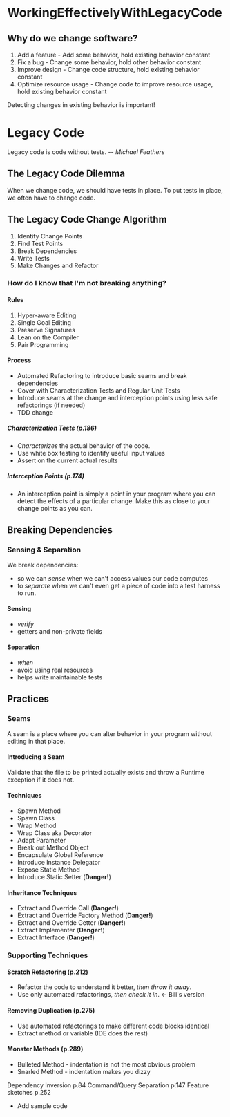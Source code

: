 WorkingEffectivelyWithLegacyCode
================================

## Why do we change software?
1. Add a feature - Add some behavior, hold existing behavior constant
1. Fix a bug - Change some behavior, hold other behavior constant
1. Improve design - Change code structure, hold existing behavior constant
1. Optimize resource usage - Change code to improve resource usage, hold existing behavior constant

Detecting changes in existing behavior is important!

# Legacy Code
Legacy code is code without tests. -- *Michael Feathers*

## The Legacy Code Dilemma
When we change code, we should have tests in place. To put tests in place, we often have to change code.

## The Legacy Code Change Algorithm
1. Identify Change Points
1. Find Test Points
1. Break Dependencies
1. Write Tests
1. Make Changes and Refactor

### How do I know that I'm not breaking anything?

#### Rules
1. Hyper-aware Editing
1. Single Goal Editing
1. Preserve Signatures
1. Lean on the Compiler
1. Pair Programming

#### Process
* Automated Refactoring to introduce basic seams and break dependencies
* Cover with Characterization Tests and Regular Unit Tests
* Introduce seams at the change and interception points using less safe refactorings (if needed)
* TDD change

##### Characterization Tests (p.186)
* *Characterizes* the actual behavior of the code.
* Use white box testing to identify useful input values
* Assert on the current actual results

##### Interception Points (p.174)
* An interception point is simply a point in your program where you can detect the effects of a particular change. Make this as close to your change points as you can.

## Breaking Dependencies
### Sensing & Separation

We break dependencies:
 * so we can *sense* when we can't access values our code computes
 * to *separate* when we can't even get a piece of code into a test harness to run.

#### Sensing
 * *verify*
 * getters and non-private fields

#### Separation
 * *when*
 * avoid using real resources
 * helps write maintainable tests

## Practices
### Seams
A seam is a place where you can alter behavior in your program without editing in that place.

#### Introducing a Seam
Validate that the file to be printed actually exists and throw a Runtime exception if it does not.

#### Techniques
 * Spawn Method
 * Spawn Class
 * Wrap Method
 * Wrap Class aka Decorator
 * Adapt Parameter
 * Break out Method Object
 * Encapsulate Global Reference
 * Introduce Instance Delegator
 * Expose Static Method
 * Introduce Static Setter (**Danger!**)


####  Inheritance Techniques
 * Extract and Override Call (**Danger!**)
 * Extract and Override Factory Method (**Danger!**)
 * Extract and Override Getter (**Danger!**)
 * Extract Implementer (**Danger!**)
 * Extract Interface (**Danger!**)

### Supporting Techniques

#### Scratch Refactoring (p.212)
* Refactor the code to understand it better, *then throw it away*.
* Use only automated refactorings, *then check it in*. <- Bill's version

#### Removing Duplication (p.275)
* Use automated refactorings to make different code blocks identical
* Extract method or variable (IDE does the rest)

#### Monster Methods (p.289)
* Bulleted Method - indentation is not the most obvious problem
* Snarled Method - indentation makes you dizzy


Dependency Inversion p.84
Command/Query Separation p.147
Feature sketches p.252
* Add sample code


